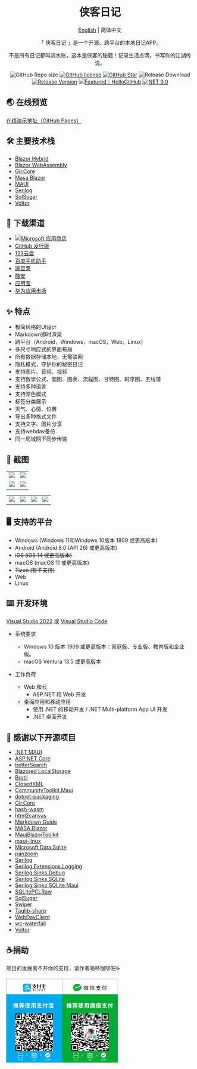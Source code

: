 <h1 align="center">侠客日记</h1>

<div align="center">

[English](./README.en-US.md) | 简体中文

「 侠客日记 」是一个开源、跨平台的本地日记APP。

不是所有日记都叫流水账，这本是侠客的秘籍！记录生活点滴，书写你的江湖传说。

![GitHub Repo size](https://img.shields.io/github/repo-size/Yu-Core/SwashbucklerDiary?style=flat-square&color=FF5722)
[![GitHub license](https://img.shields.io/github/license/Yu-Core/SwashbucklerDiary?style=flat-square)](LICENSE)
[![GitHub Star](https://img.shields.io/github/stars/Yu-Core/SwashbucklerDiary?style=flat-square&color=FFEE58)](https://github.com/Yu-Core/SwashbucklerDiary/stargazers)
![Release Download](https://img.shields.io/github/downloads/Yu-Core/SwashbucklerDiary/total?style=flat-square)
[![Release Version](https://img.shields.io/github/v/release/Yu-Core/SwashbucklerDiary?style=flat-square&color=3cb371)](https://github.com/Yu-Core/SwashbucklerDiary/releases/latest)
<a href="https://hellogithub.com/repository/f4e1065b09114738915da27ef18ba09b" target="_blank"><img src="https://api.hellogithub.com/v1/widgets/recommend.svg?rid=f4e1065b09114738915da27ef18ba09b&claim_uid=jhAc53UNagbM7I9&theme=small" alt="Featured｜HelloGitHub" /></a>
[![NET 9.0](https://img.shields.io/badge/dotnet-9.0-purple.svg?style=flat-square&color=512bd4)](https://learn.microsoft.com/zh-cn/dotnet/core/whats-new/dotnet-9)

</div>

## 🌏️ 在线预览
[在线演示地址（GitHub Pages）](https://yu-core.github.io/SwashbucklerDiary/)

## 🛠️ 主要技术栈
- [Blazor Hybrid](https://learn.microsoft.com/aspnet/core/blazor/hybrid/) 
- [Blazor WebAssembly](https://learn.microsoft.com/aspnet/core/blazor/hosting-models#blazor-webassembly)
- [Gir.Core](https://gircore.github.io/)
- [Masa Blazor](https://docs.masastack.com/blazor/introduction/why-masa-blazor) 
- [MAUI](https://learn.microsoft.com/dotnet/maui/)
- [Serilog](https://serilog.net/)
- [SqlSugar](https://www.donet5.com/Home/Doc) 
- [Vditor](https://b3log.org/vditor/) 

## 🚀 下载渠道
- [![Microsoft 应用商店](https://get.microsoft.com/images/zh-cn%20dark.svg)](https://apps.microsoft.com/store/detail/9P6PBVBF466L?launch=true&mode=full)
- [GitHub 发行版](https://github.com/Yu-Core/SwashbucklerDiary/releases)
- [123云盘](https://www.123912.com/s/eVjxjv-IfnX)
- [百度手机助手](https://shouji.baidu.com/detail/5000042660?source=appbaidu)
- [豌豆荚](https://www.wandoujia.com/apps/8369224)
- [酷安](https://www.coolapk.com/apk/937401)
- [应用宝](https://sj.qq.com/appdetail/com.yucore.swashbucklerdiary)
- [华为应用市场](https://appgallery.huawei.com/app/C107898911)

## ✨ 特点
* 极简风格的UI设计
* Markdown即时渲染
* 跨平台（Android，Windows，macOS，Web，Linux）
* 多尺寸响应式的界面布局
* 所有数据存储本地，无需联网
* 隐私模式，守护你的秘密日记
* 支持图片、音频、视频
* 支持数学公式、脑图、图表、流程图、甘特图、时序图、五线谱
* 支持多种语言
* 支持深色模式
* 标签分类展示
* 天气、心情、位置
* 导出多种格式文件
* 支持文字、图片分享
* 支持webdav备份
* 同一局域网下同步传输

## 🧩 截图

<table>
    <tr>
        <td><img src="./res/screenshots/Windows(1).png"/></td>
        <td><img src="./res/screenshots/Windows(2).png"/></td>
    </tr>
    <tr>
        <td><img src="./res/screenshots/Windows(3).png"/></td>
        <td><img src="./res/screenshots/Windows(4).png"/></td>
    </tr>
 </table>

 <table>
    <tr>
        <td><img src="./res/screenshots/Android(1).png"/></td>
        <td><img src="./res/screenshots/Android(2).png"/></td>
        <td><img src="./res/screenshots/Android(3).png"/></td>
        <td><img src="./res/screenshots/Android(4).png"/></td>
    </tr>
 </table>

## 🖥 支持的平台
- Windows (Windows 11和Windows 10版本 1809 或更高版本)
- Android (Android 8.0 (API 26) 或更高版本)
- ~~iOS (iOS 14 或更高版本)~~
- macOS (macOS 11 或更高版本)
- ~~Tizen (暂不支持)~~
- Web
- Linux

## ⌨️ 开发环境

[Visual Studio 2022](https://learn.microsoft.com/zh-cn/visualstudio/install/install-visual-studio?view=vs-2022) 或 [Visual Studio Code](https://code.visualstudio.com/docs)

- 系统要求

    - Windows 10 版本 1909 或更高版本：家庭版、专业版、教育版和企业版。
    - macOS Ventura 13.5 或更高版本

- 工作负荷

    - Web 和云
        - ASP.NET 和 Web 开发
    - 桌面应用和移动应用
        - 使用 .NET 的移动开发 / .NET Multi-platform App UI 开发
        - .NET 桌面开发

## 🙏 感谢以下开源项目
- [.NET MAUI](https://github.com/dotnet/maui)
- [ASP.NET Core](https://github.com/dotnet/aspnetcore)
- [betterSearch](https://github.com/jayZOU/betterSearch)
- [Blazored LocalStorage](https://github.com/Blazored/LocalStorage)
- [Brotli](https://github.com/google/brotli)
- [ClosedXML](https://github.com/ClosedXML/ClosedXML)
- [CommunityToolkit.Maui](https://github.com/CommunityToolkit/Maui)
- [dotnet-packaging](https://github.com/quamotion/dotnet-packaging)
- [Gir.Core](https://github.com/gircore/gir.core)
- [hash-wasm](https://github.com/Daninet/hash-wasm)
- [html2canvas](https://github.com/niklasvh/html2canvas)
- [Markdown Guide](https://github.com/mattcone/markdown-guide)
- [MASA.Blazor](https://github.com/BlazorComponent/MASA.Blazor)
- [MauiBlazorToolkit](https://github.com/Yu-Core/MauiBlazorToolkit)
- [maui-linux](https://github.com/jsuarezruiz/maui-linux)
- [Microsoft.Data.Sqlite](https://github.com/dotnet/efcore#microsoftdatasqlite)
- [panzoom](https://github.com/anvaka/panzoom)
- [Serilog](https://github.com/serilog/serilog)
- [Serilog.Extensions.Logging](https://github.com/serilog/serilog-extensions-logging)
- [Serilog.Sinks.Debug](https://github.com/serilog/serilog-sinks-debug)
- [Serilog.Sinks.SQLite](https://github.com/saleem-mirza/serilog-sinks-sqlite)
- [Serilog.Sinks.SQLite.Maui](https://github.com/Yu-Core/Serilog-Sinks-SQLite-Maui)
- [SQLitePCLRaw](https://github.com/ericsink/SQLitePCL.raw)
- [SqlSugar](https://github.com/DotNetNext/SqlSugar)
- [Swiper](https://github.com/nolimits4web/swiper)
- [Taglib-sharp](https://github.com/mono/taglib-sharp)
- [WebDavClient](https://github.com/skazantsev/WebDavClient)
- [wc-waterfall](https://github.com/huodoushigemi/wc-flow-layout)
- [Vditor](https://github.com/Vanessa219/vditor)

## ☕捐助
项目的发展离不开你的支持，请作者喝杯咖啡吧☕

<img src="./res/sponsor/sponsor.png" width=300>
